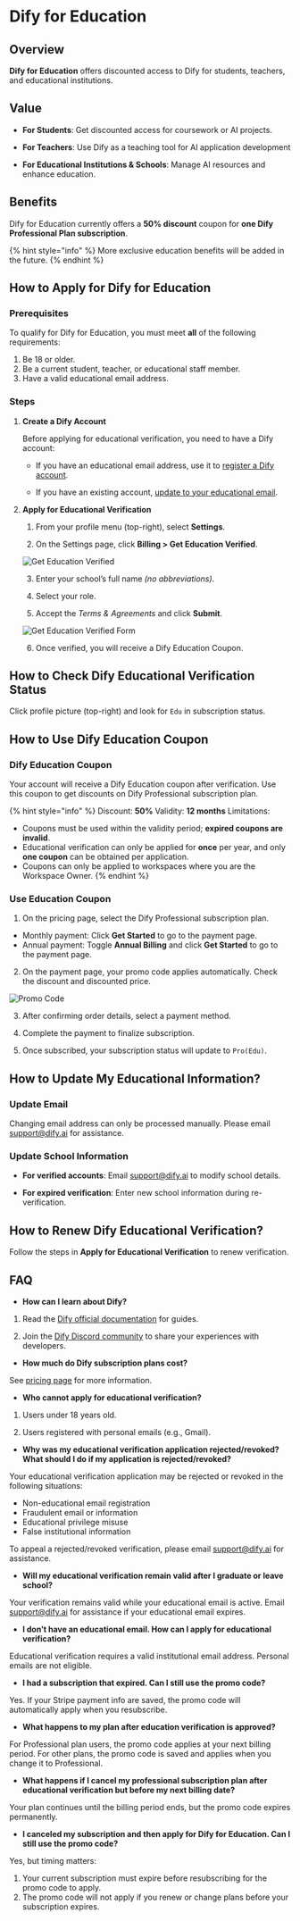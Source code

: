 # Dify for Education

## Overview

**Dify for Education** offers discounted access to Dify for students, teachers, and educational institutions.

## Value

- **For Students**: Get discounted access for coursework or AI projects.

- **For Teachers**: Use Dify as a teaching tool for AI application development

- **For Educational Institutions & Schools**: Manage AI resources and enhance education.

## Benefits

Dify for Education currently offers a **50% discount** coupon for **one Dify Professional Plan subscription**.

{% hint style="info" %}
More exclusive education benefits will be added in the future.
{% endhint %}

## How to Apply for Dify for Education

### Prerequisites

To qualify for Dify for Education, you must meet **all** of the following requirements:

1. Be 18 or older.
2. Be a current student, teacher, or educational staff member.
3. Have a valid educational email address.

### Steps

1. **Create a Dify Account**

   Before applying for educational verification, you need to have a Dify account:

   - If you have an educational email address, use it to [register a Dify account](https://cloud.dify.ai/signin).

   - If you have an existing account, [update to your educational email](https://docs.dify.ai/zh-hans/guides/management/personal-account-management).

2. **Apply for Educational Verification**

   1. From your profile menu (top-right), select **Settings**.

   2. On the Settings page, click **Billing > Get Education Verified**.

   ![Get Education Verified](https://assets-docs.dify.ai/2025/03/662ee0255a499ab4184fd617e0f5767d.png)

   3. Enter your school’s full name *(no abbreviations)*.

   4. Select your role.

   5. Accept the *Terms & Agreements* and click **Submit**.

   ![Get Education Verified Form](https://assets-docs.dify.ai/2025/03/47bf2c0674b04ad7eced99adb57ef7dc.png)

   6. Once verified, you will receive a Dify Education Coupon.

## How to Check Dify Educational Verification Status

Click profile picture (top-right) and look for `Edu` in subscription status.

## How to Use Dify Education Coupon

### Dify Education Coupon

Your account will receive a Dify Education coupon after verification. Use this coupon to get discounts on Dify Professional subscription plan.

{% hint style="info" %}
Discount: **50%**
Validity: **12 months**
Limitations:
- Coupons must be used within the validity period; **expired coupons are invalid**.
- Educational verification can only be applied for **once** per year, and only **one coupon** can be obtained per application.
- Coupons can only be applied to workspaces where you are the Workspace Owner.
{% endhint %}

### Use Education Coupon

1. On the pricing page, select the Dify Professional subscription plan.

- Monthly payment: Click **Get Started** to go to the payment page.
- Annual payment: Toggle **Annual Billing** and click **Get Started** to go to the payment page.

2. On the payment page, your promo code applies automatically. Check the discount and discounted price.

![Promo Code](https://assets-docs.dify.ai/2025/03/b72d21a1df9cfa1adcf2271fa8d9bb69.png)

3. After confirming order details, select a payment method.

4. Complete the payment to finalize subscription.

5. Once subscribed, your subscription status will update to `Pro(Edu)`.

## How to Update My Educational Information?

### Update Email

Changing email address can only be processed manually. Please email <support@dify.ai> for assistance.

### Update School Information

- **For verified accounts**: Email <support@dify.ai> to modify school details.

- **For expired verification**: Enter new school information during re-verification.

## How to Renew Dify Educational Verification?

Follow the steps in **Apply for Educational Verification** to renew verification.

## FAQ

- **How can I learn about Dify?**

1. Read the [Dify official documentation](https://docs.dify.ai/) for guides.
   
2. Join the [Dify Discord community](https://discord.com/invite/FngNHpbcY7) to share your experiences with developers.

- **How much do Dify subscription plans cost?**

See [pricing page](https://dify.ai/pricing) for more information.

- **Who cannot apply for educational verification?**

1. Users under 18 years old.

2. Users registered with personal emails (e.g., Gmail).

- **Why was my educational verification application rejected/revoked? What should I do if my application is rejected/revoked?**

Your educational verification application may be rejected or revoked in the following situations:

   - Non-educational email registration
   - Fraudulent email or information
   - Educational privilege misuse
   - False institutional information

To appeal a rejected/revoked verification, please email <support@dify.ai> for assistance.

- **Will my educational verification remain valid after I graduate or leave school?**

Your verification remains valid while your educational email is active. Email <support@dify.ai> for assistance if your educational email expires.

- **I don’t have an educational email. How can I apply for educational verification?**

Educational verification requires a valid institutional email address. Personal emails are not eligible.

- **I had a subscription that expired. Can I still use the promo code?**

Yes. If your Stripe payment info are saved, the promo code will automatically apply when you resubscribe.

- **What happens to my plan after education verification is approved?**

For Professional plan users, the promo code applies at your next billing period. For other plans, the promo code is saved and applies when you change it to Professional.

- **What happens if I cancel my professional subscription plan after educational verification but before my next billing date?**

Your plan continues until the billing period ends, but the promo code expires permanently.

- **I canceled my subscription and then apply for Dify for Education. Can I still use the promo code?**

Yes, but timing matters:
1. Your current subscription must expire before resubscribing for the promo code to apply.
2. The promo code will not apply if you renew or change plans before your subscription expires.
